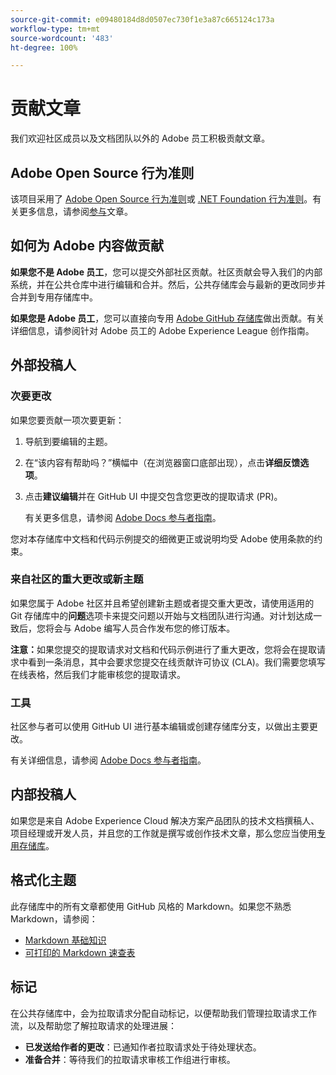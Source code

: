 ```yaml
---
source-git-commit: e09480184d8d0507ec730f1e3a87c665124c173a
workflow-type: tm+mt
source-wordcount: '483'
ht-degree: 100%

---
```

# 贡献文章

我们欢迎社区成员以及文档团队以外的 Adobe 员工积极贡献文章。

## Adobe Open Source 行为准则

该项目采用了 [Adobe Open Source 行为准则](code-of-conduct.md)或 [.NET Foundation 行为准则](https://dotnetfoundation.org/code-of-conduct)。有关更多信息，请参阅[参与](contributing.md)文章。

## 如何为 Adobe 内容做贡献

**如果您不是 Adobe 员工**，您可以提交外部社区贡献。社区贡献会导入我们的内部系统，并在公共仓库中进行编辑和合并。然后，公共存储库会与最新的更改同步并合并到专用存储库中。

**如果您是 Adobe 员工**，您可以直接向专用 [Adobe GitHub 存储库](https://git.corp.adobe.com/AdobeDocs/)做出贡献。有关详细信息，请参阅针对 Adobe 员工的 Adobe Experience League 创作指南。

## 外部投稿人

### 次要更改

如果您要贡献一项次要更新：

1. 导航到要编辑的主题。
1. 在“该内容有帮助吗？”横幅中（在浏览器窗口底部出现），点击&#x200B;**详细反馈选项**。
1. 点击&#x200B;**建议编辑**&#x200B;并在 GitHub UI 中提交包含您更改的提取请求 (PR)。

   有关更多信息，请参阅 [Adobe Docs 参与者指南](https://experienceleague.adobe.com/docs/contributor/contributor-guide/introduction.html?lang=zh-Hans)。

您对本存储库中文档和代码示例提交的细微更正或说明均受 Adobe 使用条款的约束。

### 来自社区的重大更改或新主题

如果您属于 Adobe 社区并且希望创建新主题或者提交重大更改，请使用适用的 Git 存储库中的&#x200B;**问题**&#x200B;选项卡来提交问题以开始与文档团队进行沟通。对计划达成一致后，您将会与 Adobe 编写人员合作发布您的修订版本。

**注意：**&#x200B;如果您提交的提取请求对文档和代码示例进行了重大更改，您将会在提取请求中看到一条消息，其中会要求您提交在线贡献许可协议 (CLA)。我们需要您填写在线表格，然后我们才能审核您的提取请求。

### 工具

社区参与者可以使用 GitHub UI 进行基本编辑或创建存储库分支，以做出主要更改。

有关详细信息，请参阅 [Adobe Docs 参与者指南](https://experienceleague.adobe.com/docs/contributor/contributor-guide/introduction.html?lang=zh-Hans)。

## 内部投稿人

如果您是来自 Adobe Experience Cloud 解决方案产品团队的技术文档撰稿人、项目经理或开发人员，并且您的工作就是撰写或创作技术文章，那么您应当使用[专用存储库](https://git.corp.adobe.com/AdobeDocs)。

## 格式化主题

此存储库中的所有文章都使用 GitHub 风格的 Markdown。如果您不熟悉 Markdown，请参阅：

* [Markdown 基础知识](https://help.github.com/articles/getting-started-with-writing-and-formatting-on-github/)
* [可打印的 Markdown 速查表](https://guides.github.com/pdfs/markdown-cheatsheet-online.pdf)

## 标记

在公共存储库中，会为拉取请求分配自动标记，以便帮助我们管理拉取请求工作流，以及帮助您了解拉取请求的处理进展：

* **已发送给作者的更改**：已通知作者拉取请求处于待处理状态。
* **准备合并**：等待我们的拉取请求审核工作组进行审核。
